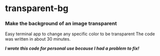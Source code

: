 # transparent-bg
### Make the background of an image transparent

Easy terminal app to change any specific color to be transparent
The code was written in about 30 minutes.

***I wrote this code for personal use because I had a problem to fix!***